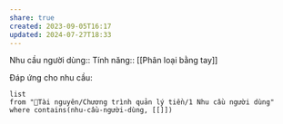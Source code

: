 ```yaml
---
share: true
created: 2023-09-05T16:17
updated: 2024-07-27T18:33
---
```

Nhu cầu người dùng::
Tính năng:: [[Phân loại bằng tay]]

Đáp ứng cho nhu cầu:
```dataview
list
from "📜Tài nguyên/Chương trình quản lý tiền/1 Nhu cầu người dùng" 
where contains(nhu-cầu-người-dùng, [[]])
```
